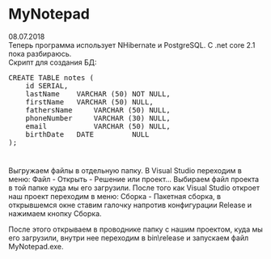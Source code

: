 # MyNotepad

08.07.2018 <br>
Теперь программа использует NHibernate и PostgreSQL.
С .net core 2.1 пока разбираюсь.<br>
Скрипт для создания БД:
<pre>
CREATE TABLE notes (
	id SERIAL,
	lastName  	VARCHAR (50) NOT NULL,
	firstName  	VARCHAR (50) NULL,
	fathersName 	VARCHAR (50) NULL,
	phoneNumber 	VARCHAR (30) NULL,
	email       	VARCHAR (50) NULL,
	birthDate  	DATE         NULL
);
</pre>	
#
Выгружаем файлы в отдельную папку. В Visual Studio переходим в меню: Файл - Открыть - Решение или проект... Выбираем файл проекта в той папке куда мы его загрузили. После того как Visual Studio откроет наш проект переходим в меню: Сборка - Пакетная сборка, в открывшемся окне ставим галочку напротив конфигурации Release и нажимаем кнопку Сборка.

После этого открываем в проводнике папку с нашим проектом, куда мы его загрузили, внутри нее переходим в bin\release и запускаем файл MyNotepad.exe.

